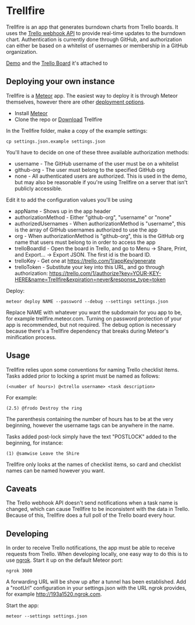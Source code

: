 Trellfire
=========

Trellfire is an app that generates burndown charts from Trello boards. It uses the [Trello webhook API](https://trello.com/docs/gettingstarted/webhooks.html) to provide real-time updates to the burndown chart. Authentication is currently done through GitHub, and authorization can either be based on a whitelist of usernames or membership in a GitHub organization.

[Demo](http://trellfire.meteor.com) and the [Trello Board](https://trello.com/b/dCWRlbJW/trellfire-demo) it's attached to

Deploying your own instance
---------------------------

Trellfire is a [Meteor](https://www.meteor.com) app. The easiest way to deploy it is through Meteor themselves, however there are other [deployment options](http://docs.meteor.com/#deploying).

  * Install [Meteor](https://www.meteor.com)
  * Clone the repo or [Download](https://github.com/CXInc/trellfire/archive/master.zip) Trellfire

In the Trellfire folder, make a copy of the example settings:

    cp settings.json.example settings.json

You'll have to decide on one of these three available authorization methods:

  * username - The GitHub username of the user must be on a whitelist
  * github-org - The user must belong to the specified GitHub org
  * none - All authenticated users are authorized. This is used in the demo, but may also be reasonable if you're using Trellfire on a server that isn't publicly accessible.

Edit it to add the configuration values you'll be using

  * appName - Shows up in the app header
  * authorizationMethod - Either "github-org", "username" or "none"
  * authorizedUsernames - When authorizationMethod is "username", this is the array of GitHub usernames authorized to use the app
  * org - When authorizationMethod is "github-org", this is the GitHub org name that users must belong to in order to access the app
  * trelloBoardId - Open the board in Trello, and go to Menu -> Share, Print, and Export... -> Export JSON. The first id is the board ID.
  * trelloKey - Get one at https://trello.com/1/appKey/generate
  * trelloToken - Substitute your key into this URL, and go through authorization: https://trello.com/1/authorize?key=YOUR-KEY-HERE&name=Trellfire&expiration=never&response_type=token

Deploy:

    meteor deploy NAME --password --debug --settings settings.json

Replace NAME with whatever you want the subdomain for you app to be, for example trellfire.meteor.com. Turning on password protection of your app is recommended, but not required. The debug option is necessary because there's a Trellfire dependency that breaks during Meteor's minification process.

Usage
-----

Trellfire relies upon some conventions for naming Trello checklist items. Tasks added prior to locking a sprint must be named as follows:

    (<number of hours>) @<trello username> <task description>

For example:

    (2.5) @frodo Destroy the ring

The parenthesis containing the number of hours has to be at the very beginning, however the username tags can be anywhere in the name.

Tasks added post-lock simply have the text "POSTLOCK" added to the beginning, for instance:

    (1) @samwise Leave the Shire

Trellfire only looks at the names of checklist items, so card and checklist names can be named however you want.

Caveats
-------

The Trello webhook API doesn't send notifications when a task name is changed, which can cause Trellfire to be inconsistent with the data in Trello. Because of this, Trellfire does a full poll of the Trello board every hour.

Developing
----------

In order to receive Trello notifications, the app must be able to receive requests from Trello. When developing locally, one easy way to do this is to use [ngrok](https://ngrok.com). Start it up on the default Meteor port:

    ngrok 3000

A forwarding URL will be show up after a tunnel has been established. Add a "rootUrl" configuration in your settings.json with the URL ngrok provides, for example http://193a1520.ngrok.com.

Start the app:

    meteor --settings settings.json
